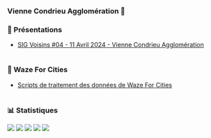### Vienne Condrieu Agglomération 👋

### 📖 Présentations

- [SIG Voisins #04 - 11 Avril 2024 - Vienne Condrieu Agglomération](https://vienne-condrieu-agglomeration.github.io/slideshows/20240411-sigvoisins/#/)

#

### 🚗 Waze For Cities
 - [Scripts de traitement des données de Waze For Cities](https://github.com/vienne-condrieu-agglomeration/waze-for-cities-integration)

#

### 📊 Statistiques
![](https://github-profile-summary-cards.vercel.app/api/cards/profile-details?username=vienne-condrieu-agglomeration&theme=radical)
![](https://github-profile-summary-cards.vercel.app/api/cards/repos-per-language?username=vienne-condrieu-agglomeration&theme=radical)
![](https://github-profile-summary-cards.vercel.app/api/cards/most-commit-language?username=vienne-condrieu-agglomeration&theme=radical)
![](https://github-profile-summary-cards.vercel.app/api/cards/stats?username=vienne-condrieu-agglomeration&theme=radical)
![](https://github-profile-summary-cards.vercel.app/api/cards/productive-time?username=vienne-condrieu-agglomeration&theme=radical)


<!-- - 🔭 I’m currently working on ...
- 🌱 I’m currently learning ...
- 👯 I’m looking to collaborate on ...
- 🤔 I’m looking for help with ...
- 💬 Ask me about ... -->

